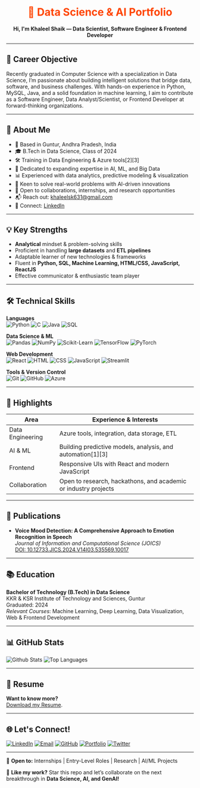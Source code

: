 <h1 align="center" style="color:#FF4500;">🚀 Data Science & AI Portfolio</h1>

<p align="center">
  <b>Hi, I'm Khaleel Shaik — Data Scientist, Software Engineer & Frontend Developer</b>
</p>

---

## 🎯 Career Objective

Recently graduated in Computer Science with a specialization in Data Science, I’m passionate about building intelligent solutions that bridge data, software, and business challenges. With hands-on experience in Python, MySQL, Java, and a solid foundation in machine learning, I aim to contribute as a Software Engineer, Data Analyst/Scientist, or Frontend Developer at forward-thinking organizations.

---

## 📌 About Me

- 📍 Based in Guntur, Andhra Pradesh, India  
- 🎓 B.Tech in Data Science, Class of 2024  
- 🛠️ Training in Data Engineering & Azure tools[2][3]  
- 🧠 Dedicated to expanding expertise in AI, ML, and Big Data  
- 📊 Experienced with data analytics, predictive modeling & visualization  
- 🤖 Keen to solve real-world problems with AI-driven innovations  
- 🤝 Open to collaborations, internships, and research opportunities  
- 📬 Reach out: khaleelsk631@gmail.com  
- 💼 Connect: [LinkedIn](https://www.linkedin.com/in/khaleel-shaik631/)

---

## 💡 Key Strengths

- **Analytical** mindset & problem-solving skills  
- Proficient in handling **large datasets** and **ETL pipelines**  
- Adaptable learner of new technologies & frameworks  
- Fluent in **Python, SQL, Machine Learning, HTML/CSS, JavaScript, ReactJS**  
- Effective communicator & enthusiastic team player  

---

## 🛠️ Technical Skills

**Languages**  
![Python](https://img.shields.io/badge/Python-3776AB?logo=python&logoColor=white)
![C](https://img.shields.io/badge/C-A8B9CC?logo=c&logoColor=white)
![Java](https://img.shields.io/badge/Java-007396?logo=java&logoColor=white)
![SQL](https://img.shields.io/badge/SQL-CC2927?logo=microsoft-sql-server&logoColor=white)

**Data Science & ML**  
![Pandas](https://img.shields.io/badge/Pandas-150458?logo=pandas&logoColor=white)
![NumPy](https://img.shields.io/badge/NumPy-013243?logo=numpy&logoColor=white)
![Scikit-Learn](https://img.shields.io/badge/Scikit--Learn-F7931E?logo=scikitlearn&logoColor=white)
![TensorFlow](https://img.shields.io/badge/TensorFlow-FF6F00?logo=tensorflow&logoColor=white)
![PyTorch](https://img.shields.io/badge/PyTorch-EE4C2C?logo=pytorch&logoColor=white)

**Web Development**  
![React](https://img.shields.io/badge/React-61DAFB?logo=react&logoColor=white)
![HTML](https://img.shields.io/badge/HTML5-E34F26?logo=html5&logoColor=white)
![CSS](https://img.shields.io/badge/CSS3-1572B6?logo=css3&logoColor=white)
![JavaScript](https://img.shields.io/badge/JavaScript-F7DF1E?logo=javascript&logoColor=black)
![Streamlit](https://img.shields.io/badge/Streamlit-FF4B4B?logo=streamlit&logoColor=white)

**Tools & Version Control**  
![Git](https://img.shields.io/badge/Git-F05032?logo=git&logoColor=white)
![GitHub](https://img.shields.io/badge/GitHub-181717?logo=github&logoColor=white)
![Azure](https://img.shields.io/badge/Azure-0078D4?logo=microsoft-azure&logoColor=white)


---

## 🌟 Highlights

| Area               | Experience & Interests                                             |
|--------------------|-------------------------------------------------------------------|
| Data Engineering   | Azure tools, integration, data storage, ETL                        |
| AI & ML            | Building predictive models, analysis, and automation[1][3]         |
| Frontend           | Responsive UIs with React and modern JavaScript                    |
| Collaboration      | Open to research, hackathons, and academic or industry projects    |

---

## 📰 Publications

- **Voice Mood Detection: A Comprehensive Approach to Emotion Recognition in Speech**  
  *Journal of Information and Computational Science (JOICS)*  
 [ DOI: 10.12733.JICS.2024.V14I03.535569.10017](https://joics.org/vol-14-issue-3-2024/)

---

## 📚 Education

**Bachelor of Technology (B.Tech) in Data Science**  
KKR & KSR Institute of Technology and Sciences, Guntur  
Graduated: 2024  
*Relevant Courses*: Machine Learning, Deep Learning, Data Visualization, Web & Frontend Development

---

## 📊 GitHub Stats

![Github Stats](https://github-readme-stats.vercel.app/api?username=Khaleelsk&show_icons=true&hide=&count_private=true&title_color=0891b2&text_color=ffffff&icon_color=0891b2&bg_color=1c1917&hide_border=true)
![Top Languages](https://github-readme-stats.vercel.app/api/top-langs/?username=Khaleelsk&langs_count=10&title_color=0891b2&text_color=ffffff&icon_color=0891b2&bg_color=1c1917&hide_border=true&locale=en&custom_title=Top%20%Languages)

---

## 📄 Resume

**Want to know more?**  
[Download my Resume](https://drive.google.com/file/d/1As97A3SqWDNz3Cti2YpEGWjF6X7YGynb/view?usp=drive_link).

---

## 🌐 Let's Connect!

[![LinkedIn](https://img.shields.io/badge/LinkedIn-%230077B5.svg?logo=linkedin&logoColor=white)](https://www.linkedin.com/in/khaleel-shaik631/)
[![Email](https://img.shields.io/badge/Email-D14836?logo=gmail&logoColor=white)](mailto:khaleelsk631@gmail.com)
[![GitHub](https://img.shields.io/badge/GitHub-181717?logo=github&logoColor=white)](https://github.com/Khaleelsk)
[![Portfolio](https://img.shields.io/badge/Portfolio-000000?logo=About.me&logoColor=white)](https://tinyurl.com/shaik631)
[![Twitter](https://img.shields.io/badge/Twitter-%231DA1F2.svg?logo=twitter&logoColor=white)](https://x.com/Shaik_khaleel9)

---

💬 **Open to:** Internships | Entry-Level Roles | Research | AI/ML Projects

🚀 **Like my work?** Star this repo and let’s collaborate on the next breakthrough in **Data Science, AI, and GenAI!**

